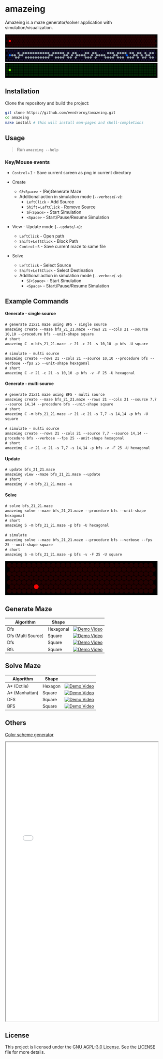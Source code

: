 # amazeing

Amazeing is a maze generator/solver application with simulation/visualization.

![title_animation_1.gif](assets/image/title_animation_1.gif)
![title_animation_2.gif](assets/image/title_animation_2.gif)
![title_animation_3.gif](assets/image/title_animation_3.gif)

## Installation

Clone the repository and build the project:

```sh
git clone https://github.com/eendroroy/amazeing.git
cd amazeing
make install # this will install man-pages and shell-completions
```

## Usage

>Run `amazeing --help`

### Key/Mouse events

- `Control`+`I` - Save current screen as png in current directory
- Create
    - `G`/`<Space>` - (Re)Generate Maze
    - Additional action in simulation mode (`--verbose`/`-v`):
        - `LeftClick` - Add Source
        - `Shift`+`LeftClick` - Remove Source
        - `S`/`<Space>` - Start Simulation
        - `<Space>` - Start/Pause/Resume Simulation

- View - Update mode (`--update`/`-u`):
    - `LeftClick` - Open path
    - `Shift`+`LeftClick` - Block Path
    - `Control`+`S` - Save current maze to same file

- Solve
    - `LeftClick` - Select Source
    - `Shift`+`LeftClick` - Select Destination
    - Additional action in simulation mode (`--verbose`/`-v`):
        - `S`/`<Space>` - Start Simulation
        - `<Space>` - Start/Pause/Resume Simulation

## Example Commands

#### Generate - single source

```shell
# generate 21x21 maze using BFS - single source
amazeing create --maze bfs_21_21.maze --rows 21 --cols 21 --source 10,10 --procedure bfs --unit-shape square
# short
amazeing C -m bfs_21_21.maze -r 21 -c 21 -s 10,10 -p bfs -U square

# simulate - multi source
amazeing create --rows 21 --cols 21 --source 10,10 --procedure bfs --verbose --fps 25 --unit-shape hexagonal
# short
amazeing C -r 21 -c 21 -s 10,10 -p bfs -v -F 25 -U hexagonal
```

#### Generate - multi source

```shell
# generate 21x21 maze using BFS - multi source
amazeing create --maze bfs_21_21.maze --rows 21 --cols 21 --source 7,7 --source 14,14 --procedure bfs --unit-shape sqaure
# short
amazeing C -m bfs_21_21.maze -r 21 -c 21 -s 7,7 -s 14,14 -p bfs -U square

# simulate - multi source
amazeing create --rows 21 --cols 21 --source 7,7 --source 14,14 --procedure bfs --verbose --fps 25 --unit-shape hexagonal
# short
amazeing C -r 21 -c 21 -s 7,7 -s 14,14 -p bfs -v -F 25 -U hexagonal
```

#### Update

```shell
# update bfs_21_21.maze
amazeing view --maze bfs_21_21.maze --update
# short
amazeing V -m bfs_21_21.maze -u
```

#### Solve

```shell
# solve bfs_21_21.maze
amazeing solve --maze bfs_21_21.maze --procedure bfs --unit-shape hexagonal
# short
amazeing S -m bfs_21_21.maze -p bfs -U hexagonal

# simulate
amazeing solve --maze bfs_21_21.maze --procedure bfs --verbose --fps 25 --unit-shape square
# short
amazeing S -m bfs_21_21.maze -p bfs -v -F 25 -U square
```

![demo.gif](assets/image/demo.gif)

## Generate Maze

| Algorithm          | Shape     |                                                                                                            |
|--------------------|-----------|------------------------------------------------------------------------------------------------------------|
| Dfs                | Hexagonal | [![Demo Video](https://img.youtube.com/vi/twafvSeVQOs/0.jpg)](https://www.youtube.com/watch?v=twafvSeVQOs) |
| Dfs (Multi Source) | Square    | [![Demo Video](https://img.youtube.com/vi/fL93bHyf6-M/0.jpg)](https://www.youtube.com/watch?v=fL93bHyf6-M) |
| Dfs                | Square    | [![Demo Video](https://img.youtube.com/vi/iyxUARc2T2g/0.jpg)](https://www.youtube.com/watch?v=iyxUARc2T2g) |
| Bfs                | Square    | [![Demo Video](https://img.youtube.com/vi/st8RLTgAuuE/0.jpg)](https://www.youtube.com/watch?v=st8RLTgAuuE) |

## Solve Maze

| Algorithm      | Shape   |                                                                                                            |
|----------------|---------|------------------------------------------------------------------------------------------------------------|
| A* (Octile)    | Hexagon | [![Demo Video](https://img.youtube.com/vi/MRt7X6JGDuo/0.jpg)](https://www.youtube.com/watch?v=MRt7X6JGDuo) |
| A* (Manhattan) | Square  | [![Demo Video](https://img.youtube.com/vi/LkxyikxTX6Y/0.jpg)](https://www.youtube.com/watch?v=LkxyikxTX6Y) |
| DFS            | Square  | [![Demo Video](https://img.youtube.com/vi/9F8XRL7lnIU/0.jpg)](https://www.youtube.com/shorts/9F8XRL7lnIU)  |
| BFS            | Square  | [![Demo Video](https://img.youtube.com/vi/h8q5vi68fz0/0.jpg)](https://www.youtube.com/shorts/h8q5vi68fz0)  |

## Others

[Color scheme generator](assets/scheme-generator.html)

<iframe src="assets/scheme-generator.html" width="100%" height="920px"></iframe>

## License

This project is licensed under the [GNU AGPL-3.0 License](https://www.gnu.org/licenses/agpl-3.0.html). 
See the [LICENSE](./LICENSE) file for more details.
